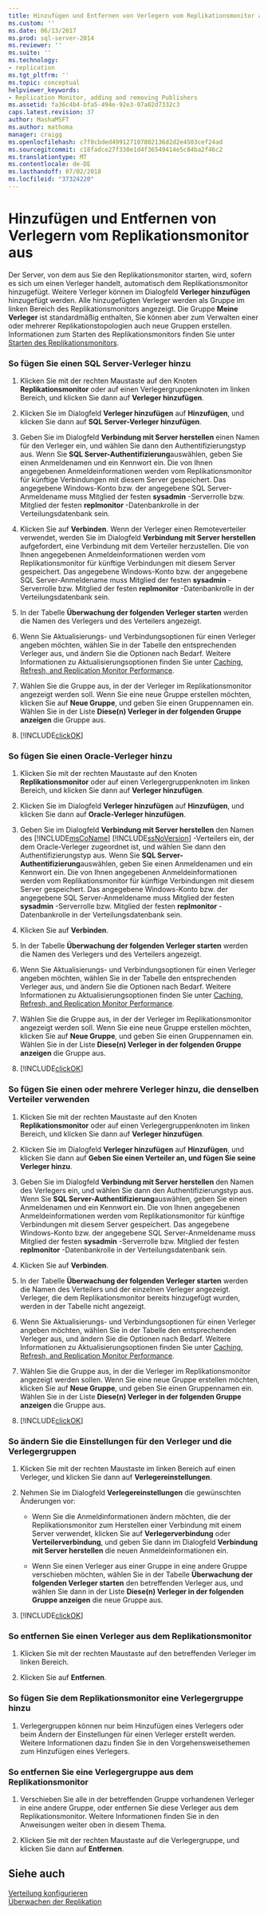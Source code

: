 ```yaml
---
title: Hinzufügen und Entfernen von Verlegern vom Replikationsmonitor aus | Microsoft-Dokumentation
ms.custom: ''
ms.date: 06/13/2017
ms.prod: sql-server-2014
ms.reviewer: ''
ms.suite: ''
ms.technology:
- replication
ms.tgt_pltfrm: ''
ms.topic: conceptual
helpviewer_keywords:
- Replication Monitor, adding and removing Publishers
ms.assetid: fa36c4b4-bfa5-494e-92e3-07a02d7332c3
caps.latest.revision: 37
author: MashaMSFT
ms.author: mathoma
manager: craigg
ms.openlocfilehash: c7f8cbded499127107802136d2d2e4503cef24ad
ms.sourcegitcommit: c18fadce27f330e1d4f36549414e5c84ba2f46c2
ms.translationtype: MT
ms.contentlocale: de-DE
ms.lasthandoff: 07/02/2018
ms.locfileid: "37324220"
---
```

# <a name="add-and-remove-publishers-from-replication-monitor"></a>Hinzufügen und Entfernen von Verlegern vom Replikationsmonitor aus
  Der Server, von dem aus Sie den Replikationsmonitor starten, wird, sofern es sich um einen Verleger handelt, automatisch dem Replikationsmonitor hinzugefügt. Weitere Verleger können im Dialogfeld **Verleger hinzufügen** hinzugefügt werden. Alle hinzugefügten Verleger werden als Gruppe im linken Bereich des Replikationsmonitors angezeigt. Die Gruppe **Meine Verleger** ist standardmäßig enthalten, Sie können aber zum Verwalten einer oder mehrerer Replikationstopologien auch neue Gruppen erstellen. Informationen zum Starten des Replikationsmonitors finden Sie unter [Starten des Replikationsmonitors](start-the-replication-monitor.md).  
  
### <a name="to-add-a-sql-server-publisher"></a>So fügen Sie einen SQL Server-Verleger hinzu  
  
1.  Klicken Sie mit der rechten Maustaste auf den Knoten **Replikationsmonitor** oder auf einen Verlegergruppenknoten im linken Bereich, und klicken Sie dann auf **Verleger hinzufügen**.  
  
2.  Klicken Sie im Dialogfeld **Verleger hinzufügen** auf **Hinzufügen**, und klicken Sie dann auf **SQL Server-Verleger hinzufügen**.  
  
3.  Geben Sie im Dialogfeld **Verbindung mit Server herstellen** einen Namen für den Verleger ein, und wählen Sie dann den Authentifizierungstyp aus. Wenn Sie **SQL Server-Authentifizierung**auswählen, geben Sie einen Anmeldenamen und ein Kennwort ein. Die von Ihnen angegebenen Anmeldeinformationen werden vom Replikationsmonitor für künftige Verbindungen mit diesem Server gespeichert. Das angegebene Windows-Konto bzw. der angegebene SQL Server-Anmeldename muss Mitglied der festen **sysadmin** -Serverrolle bzw. Mitglied der festen **replmonitor** -Datenbankrolle in der Verteilungsdatenbank sein.  
  
4.  Klicken Sie auf **Verbinden**. Wenn der Verleger einen Remoteverteiler verwendet, werden Sie im Dialogfeld **Verbindung mit Server herstellen** aufgefordert, eine Verbindung mit dem Verteiler herzustellen. Die von Ihnen angegebenen Anmeldeinformationen werden vom Replikationsmonitor für künftige Verbindungen mit diesem Server gespeichert. Das angegebene Windows-Konto bzw. der angegebene SQL Server-Anmeldename muss Mitglied der festen **sysadmin** -Serverrolle bzw. Mitglied der festen **replmonitor** -Datenbankrolle in der Verteilungsdatenbank sein.  
  
5.  In der Tabelle **Überwachung der folgenden Verleger starten** werden die Namen des Verlegers und des Verteilers angezeigt.  
  
6.  Wenn Sie Aktualisierungs- und Verbindungsoptionen für einen Verleger angeben möchten, wählen Sie in der Tabelle den entsprechenden Verleger aus, und ändern Sie die Optionen nach Bedarf. Weitere Informationen zu Aktualisierungsoptionen finden Sie unter [Caching, Refresh, and Replication Monitor Performance](caching-refresh-and-replication-monitor-performance.md).  
  
7.  Wählen Sie die Gruppe aus, in der der Verleger im Replikationsmonitor angezeigt werden soll. Wenn Sie eine neue Gruppe erstellen möchten, klicken Sie auf **Neue Gruppe**, und geben Sie einen Gruppennamen ein. Wählen Sie in der Liste **Diese(n) Verleger in der folgenden Gruppe anzeigen** die Gruppe aus.  
  
8.  [!INCLUDE[clickOK](../../../includes/clickok-md.md)]  
  
### <a name="to-add-an-oracle-publisher"></a>So fügen Sie einen Oracle-Verleger hinzu  
  
1.  Klicken Sie mit der rechten Maustaste auf den Knoten **Replikationsmonitor** oder auf einen Verlegergruppenknoten im linken Bereich, und klicken Sie dann auf **Verleger hinzufügen**.  
  
2.  Klicken Sie im Dialogfeld **Verleger hinzufügen** auf **Hinzufügen**, und klicken Sie dann auf **Oracle-Verleger hinzufügen**.  
  
3.  Geben Sie im Dialogfeld **Verbindung mit Server herstellen** den Namen des [!INCLUDE[msCoName](../../../includes/msconame-md.md)] [!INCLUDE[ssNoVersion](../../../includes/ssnoversion-md.md)] -Verteilers ein, der dem Oracle-Verleger zugeordnet ist, und wählen Sie dann den Authentifizierungstyp aus. Wenn Sie **SQL Server-Authentifizierung**auswählen, geben Sie einen Anmeldenamen und ein Kennwort ein. Die von Ihnen angegebenen Anmeldeinformationen werden vom Replikationsmonitor für künftige Verbindungen mit diesem Server gespeichert. Das angegebene Windows-Konto bzw. der angegebene SQL Server-Anmeldename muss Mitglied der festen **sysadmin** -Serverrolle bzw. Mitglied der festen **replmonitor** -Datenbankrolle in der Verteilungsdatenbank sein.  
  
4.  Klicken Sie auf **Verbinden**.  
  
5.  In der Tabelle **Überwachung der folgenden Verleger starten** werden die Namen des Verlegers und des Verteilers angezeigt.  
  
6.  Wenn Sie Aktualisierungs- und Verbindungsoptionen für einen Verleger angeben möchten, wählen Sie in der Tabelle den entsprechenden Verleger aus, und ändern Sie die Optionen nach Bedarf. Weitere Informationen zu Aktualisierungsoptionen finden Sie unter [Caching, Refresh, and Replication Monitor Performance](caching-refresh-and-replication-monitor-performance.md).  
  
7.  Wählen Sie die Gruppe aus, in der der Verleger im Replikationsmonitor angezeigt werden soll. Wenn Sie eine neue Gruppe erstellen möchten, klicken Sie auf **Neue Gruppe**, und geben Sie einen Gruppennamen ein. Wählen Sie in der Liste **Diese(n) Verleger in der folgenden Gruppe anzeigen** die Gruppe aus.  
  
8.  [!INCLUDE[clickOK](../../../includes/clickok-md.md)]  
  
### <a name="to-add-one-or-more-publishers-that-use-the-same-distributor"></a>So fügen Sie einen oder mehrere Verleger hinzu, die denselben Verteiler verwenden  
  
1.  Klicken Sie mit der rechten Maustaste auf den Knoten **Replikationsmonitor** oder auf einen Verlegergruppenknoten im linken Bereich, und klicken Sie dann auf **Verleger hinzufügen**.  
  
2.  Klicken Sie im Dialogfeld **Verleger hinzufügen** auf **Hinzufügen**, und klicken Sie dann auf **Geben Sie einen Verteiler an, und fügen Sie seine Verleger hinzu**.  
  
3.  Geben Sie im Dialogfeld **Verbindung mit Server herstellen** den Namen des Verlegers ein, und wählen Sie dann den Authentifizierungstyp aus. Wenn Sie **SQL Server-Authentifizierung**auswählen, geben Sie einen Anmeldenamen und ein Kennwort ein. Die von Ihnen angegebenen Anmeldeinformationen werden vom Replikationsmonitor für künftige Verbindungen mit diesem Server gespeichert. Das angegebene Windows-Konto bzw. der angegebene SQL Server-Anmeldename muss Mitglied der festen **sysadmin** -Serverrolle bzw. Mitglied der festen **replmonitor** -Datenbankrolle in der Verteilungsdatenbank sein.  
  
4.  Klicken Sie auf **Verbinden**.  
  
5.  In der Tabelle **Überwachung der folgenden Verleger starten** werden die Namen des Verteilers und der einzelnen Verleger angezeigt. Verleger, die dem Replikationsmonitor bereits hinzugefügt wurden, werden in der Tabelle nicht angezeigt.  
  
6.  Wenn Sie Aktualisierungs- und Verbindungsoptionen für einen Verleger angeben möchten, wählen Sie in der Tabelle den entsprechenden Verleger aus, und ändern Sie die Optionen nach Bedarf. Weitere Informationen zu Aktualisierungsoptionen finden Sie unter [Caching, Refresh, and Replication Monitor Performance](caching-refresh-and-replication-monitor-performance.md).  
  
7.  Wählen Sie die Gruppe aus, in der die Verleger im Replikationsmonitor angezeigt werden sollen. Wenn Sie eine neue Gruppe erstellen möchten, klicken Sie auf **Neue Gruppe**, und geben Sie einen Gruppennamen ein. Wählen Sie in der Liste **Diese(n) Verleger in der folgenden Gruppe anzeigen** die Gruppe aus.  
  
8.  [!INCLUDE[clickOK](../../../includes/clickok-md.md)]  
  
### <a name="to-modify-settings-for-the-publisher-and-publisher-groups"></a>So ändern Sie die Einstellungen für den Verleger und die Verlegergruppen  
  
1.  Klicken Sie mit der rechten Maustaste im linken Bereich auf einen Verleger, und klicken Sie dann auf **Verlegereinstellungen**.  
  
2.  Nehmen Sie im Dialogfeld **Verlegereinstellungen** die gewünschten Änderungen vor:  
  
    -   Wenn Sie die Anmeldinformationen ändern möchten, die der Replikationsmonitor zum Herstellen einer Verbindung mit einem Server verwendet, klicken Sie auf **Verlegerverbindung** oder **Verteilerverbindung**, und geben Sie dann im Dialogfeld **Verbindung mit Server herstellen** die neuen Anmeldeinformationen ein.  
  
    -   Wenn Sie einen Verleger aus einer Gruppe in eine andere Gruppe verschieben möchten, wählen Sie in der Tabelle **Überwachung der folgenden Verleger starten** den betreffenden Verleger aus, und wählen Sie dann in der Liste **Diese(n) Verleger in der folgenden Gruppe anzeigen** die neue Gruppe aus.  
  
3.  [!INCLUDE[clickOK](../../../includes/clickok-md.md)]  
  
### <a name="to-remove-a-publisher-from-replication-monitor"></a>So entfernen Sie einen Verleger aus dem Replikationsmonitor  
  
1.  Klicken Sie mit der rechten Maustaste auf den betreffenden Verleger im linken Bereich.  
  
2.  Klicken Sie auf **Entfernen**.  
  
### <a name="to-add-a-publisher-group-to-replication-monitor"></a>So fügen Sie dem Replikationsmonitor eine Verlegergruppe hinzu  
  
1.  Verlegergruppen können nur beim Hinzufügen eines Verlegers oder beim Ändern der Einstellungen für einen Verleger erstellt werden. Weitere Informationen dazu finden Sie in den Vorgehensweisethemen zum Hinzufügen eines Verlegers.  
  
### <a name="to-remove-a-publisher-group-from-replication-monitor"></a>So entfernen Sie eine Verlegergruppe aus dem Replikationsmonitor  
  
1.  Verschieben Sie alle in der betreffenden Gruppe vorhandenen Verleger in eine andere Gruppe, oder entfernen Sie diese Verleger aus dem Replikationsmonitor. Weitere Informationen finden Sie in den Anweisungen weiter oben in diesem Thema.  
  
2.  Klicken Sie mit der rechten Maustaste auf die Verlegergruppe, und klicken Sie dann auf **Entfernen**.  
  
## <a name="see-also"></a>Siehe auch  
 [Verteilung konfigurieren](../configure-distribution.md)   
 [Überwachen der Replikation](../monitoring-replication.md)  
  
  
